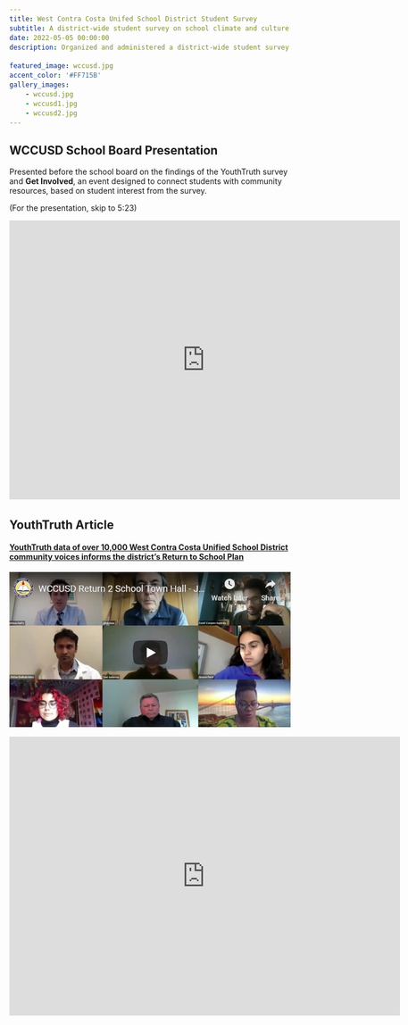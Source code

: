 ```yaml
---
title: West Contra Costa Unifed School District Student Survey
subtitle: A district-wide student survey on school climate and culture. 
date: 2022-05-05 00:00:00
description: Organized and administered a district-wide student survey on school climate and culture. I analyzed and presented data to school officials and worked to find creative solutions to common student concerns. Lastly, I presented before the school board and got the survey approved as the new mode of student assessment. 

featured_image: wccusd.jpg
accent_color: '#FF715B'
gallery_images:
    - wccusd.jpg
    - wccusd1.jpg
    - wccusd2.jpg
---
```

## WCCUSD School Board Presentation

Presented before the school board on the findings of the YouthTruth survey and **Get Involved**, an event designed to connect students with community resources, based on student interest from the survey. 

(For the presentation, skip to 5:23)

<iframe width="700" height="500" frameborder="0" allowfullscreen="true" src="https://richmond.granicus.com/MediaPlayer.php?view_id=15&clip_id=4436&starttime=undefined&stoptime=undefined&autostart=0&embed=1"></iframe>

## YouthTruth Article
#### [YouthTruth data of over 10,000 West Contra Costa Unified School District community voices informs the district’s Return to School Plan](https://youthtruthsurvey.org/youthtruth-data-of-over-10000-west-contra-costa-unified-school-district-community-voices-informs-the-districts-disticts-return-to-school-plan/)

![](/images/zoom.jpg)

<iframe width="700" height="500" src="https://www.youtube.com/embed/w3MRclFuqNE" title="YouTube video player" frameborder="0" allow="accelerometer; autoplay; clipboard-write; encrypted-media; gyroscope; picture-in-picture" allowfullscreen></iframe>
